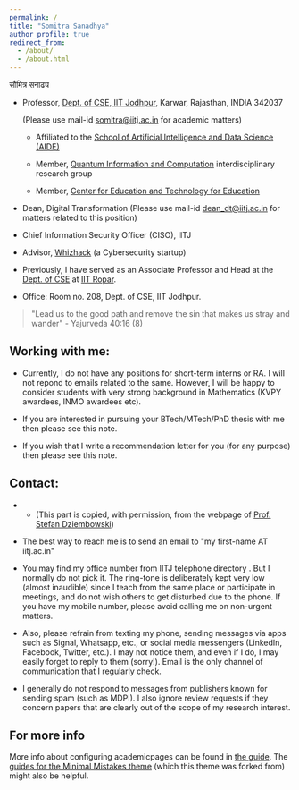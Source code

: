 ```yaml
---
permalink: /
title: "Somitra Sanadhya"
author_profile: true
redirect_from: 
  - /about/
  - /about.html
---
```


  सौमित्र सनाढ्य

  + Professor, [Dept. of CSE, IIT Jodhpur](https://cse.iitj.ac.in/), Karwar, Rajasthan, INDIA 342037

	  (Please use mail-id [somitra@iitj.ac.in](mailto:somitra@iitj.ac.in) for academic matters)

    + Affiliated to the [School of Artificial Intelligence and Data Science (AIDE)](https://aide.iitj.ac.in/) 

    + Member, [Quantum Information and Computation](https://iitj.ac.in/qic/) interdisciplinary research group 

    + Member, [Center for Education and Technology for Education](https://sites.google.com/iitj.ac.in/edtech-iitj)  

  + Dean, Digital Transformation 
        (Please use mail-id [dean_dt@iitj.ac.in](mailto:dean_dt@iitj.ac.in) for matters related to this position)

  + Chief Information Security Officer (CISO), IITJ

  + Advisor, [Whizhack](https://whizhack.in/about-us) (a Cybersecurity startup) 

  + Previously, I have served as an Associate Professor and Head at the [Dept. of CSE](https://cse.iitrpr.ac.in/) at [IIT Ropar](https://www.iitrpr.ac.in/). 

  + Office: Room no. 208, Dept. of CSE, IIT Jodhpur.   


> "Lead us to the good path and remove the sin that makes us stray and wander"                                                                                                                                     - Yajurveda 40:16 (8) 

Working with me:  
------
  + Currently, I do not have any positions for short-term interns or RA. I will not repond to emails related to the same. However, I will be happy to consider students with very strong background in Mathematics (KVPY awardees, INMO awardees etc).

  + If you are interested in pursuing your BTech/MTech/PhD thesis with me then please see this note.

  + If you wish that I write a recommendation letter for you (for any purpose) then please see this note.


Contact:  
------
  + + (This part is copied, with permission, from the webpage of [Prof. Stefan Dziembowski](https://www.crypto.edu.pl/Members/Dziembowski))

  + The best way to reach me is to send an email to "my first-name AT iitj.ac.in"

  + You may find my office number from IITJ telephone directory . But I normally do not pick it. The ring-tone is deliberately kept very low (almost inaudible) since I teach from the same place or participate in meetings, and do not wish others to get disturbed due to the phone. If you have my mobile number, please avoid calling me on non-urgent matters. 

  + Also, please refrain from texting my phone, sending messages via apps such as Signal, Whatsapp, etc., or social media messengers (LinkedIn, Facebook, Twitter, etc.). I may not notice them, and even if I do, I may easily forget to reply to them (sorry!). Email is the only channel of communication that I regularly check.  

  + I generally do not respond to messages from publishers known for sending spam (such as MDPI). I also ignore review requests if they concern papers that are clearly out of the scope of my research interest. 



For more info
------
More info about configuring academicpages can be found in [the guide](https://academicpages.github.io/markdown/). The [guides for the Minimal Mistakes theme](https://mmistakes.github.io/minimal-mistakes/docs/configuration/) (which this theme was forked from) might also be helpful.
